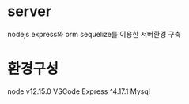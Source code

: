 # server
nodejs express와 orm sequelize를 이용한 서버환경 구축

# 환경구성
node v12.15.0
VSCode
Express ^4.17.1
Mysql
